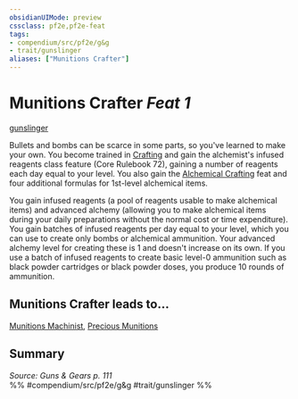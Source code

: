 ```yaml
---
obsidianUIMode: preview
cssclass: pf2e,pf2e-feat
tags:
- compendium/src/pf2e/g&g
- trait/gunslinger
aliases: ["Munitions Crafter"]
---
```

# Munitions Crafter  *Feat 1*  
[gunslinger](../../rules/traits/gunslinger-g-g.md)  


Bullets and bombs can be scarce in some parts, so you've learned to make your own. You become trained in [Crafting](../skills.md#Crafting) and gain the alchemist's infused reagents class feature (Core Rulebook 72), gaining a number of reagents each day equal to your level. You also gain the [Alchemical Crafting](alchemical-crafting.md) feat and four additional formulas for 1st-level alchemical items.

You gain infused reagents (a pool of reagents usable to make alchemical items) and advanced alchemy (allowing you to make alchemical items during your daily preparations without the normal cost or time expenditure). You gain batches of infused reagents per day equal to your level, which you can use to create only bombs or alchemical ammunition. Your advanced alchemy level for creating these is 1 and doesn't increase on its own. If you use a batch of infused reagents to create basic level-0 ammunition such as black powder cartridges or black powder doses, you produce 10 rounds of ammunition.

## Munitions Crafter leads to...

[Munitions Machinist](munitions-machinist-g-g.md), [Precious Munitions](precious-munitions-g-g.md)

## Summary

*Source: Guns & Gears p. 111*  
%% #compendium/src/pf2e/g&g #trait/gunslinger %%